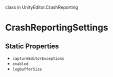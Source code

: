 class in UnityEditor.CrashReporting
# CrashReportingSettings

## Static Properties
- `captureEditorExceptions`
- `enabled`
- `logBufferSize`

